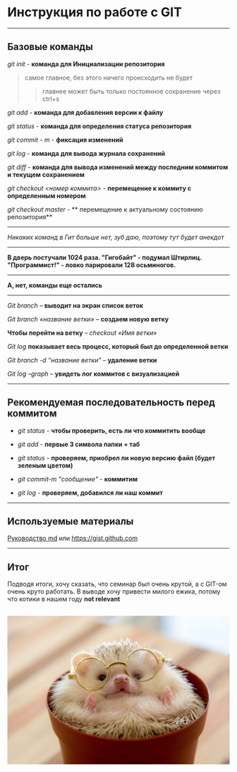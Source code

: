 # Инструкция по работе с GIT
---
## Базовые команды 

*git init* - **команда для Инициализации репозитория**
>самое главное, без этого ничего происходить не будет
>>главнее может быть только постоянное сохранение через ctrl+s

*git add* - **команда для добавления версии к файлу**

*git status* - **команда для определения статуса репозитория**

*git commit - m <message>* - **фиксация изменений**

*git log* - **команда для вывода журнала сохранений**

*git diff* - **команда для вывода изменений между последним коммитом и текущем сохранением**

*git checkout <номер коммита>* - **перемещение к коммиту с определенным номером**

*git checkout master* - ** перемещение к актуальному состоянию репозитория**

---

*Никаких команд в Гит больше нет, зуб даю, поэтому тут будет анекдот*

---

**В дверь постучали 1024 раза. "Гигобайт" - подумал Штирлиц. "Программист!" - ловко парировали 128 осьминогов.**

---

**А, нет, команды еще остались**

---
*Git branch* – **выводит на экран список веток**

*Git branch «название ветки»* – **создаем новую ветку**
 
**Чтобы перейти на ветку** – *checkout «Имя ветки»*

*Git log* **показывает весь процесс, который был до определенной ветки**

*Git branch -d “название ветки”* – **удаление ветки**

*Git log –graph* – **увидеть лог коммитов с визуализацией** 

---
## Рекомендуемая последовательность перед коммитом

* *git status* - **чтобы проверить, есть ли что коммитить вообще**

* *git add* - **первые 3 символа папки + таб**

* *git status* - **проверяем, приобрел ли новую версию файл (будет зеленым цветом)**

* *git commit-m "cообщение"* - **коммитим**

* *git log* - **проверяем, добавился ли наш коммит**

---

## Используемые материалы
 [Руководство md](https://gist.github.com/Jekins/2bf2d0638163f1294637#Headers)
 или <https://gist.github.com>

---
 ## Итог
 Подводя итоги, хочу сказать, что семинар был очень крутой, а с GIT-ом очень круто работать. 
 В выводе хочу привести милого ежика, потому что котики в нашем году **not relevant**

![Альтернативный текст](12341.jpg)
---
